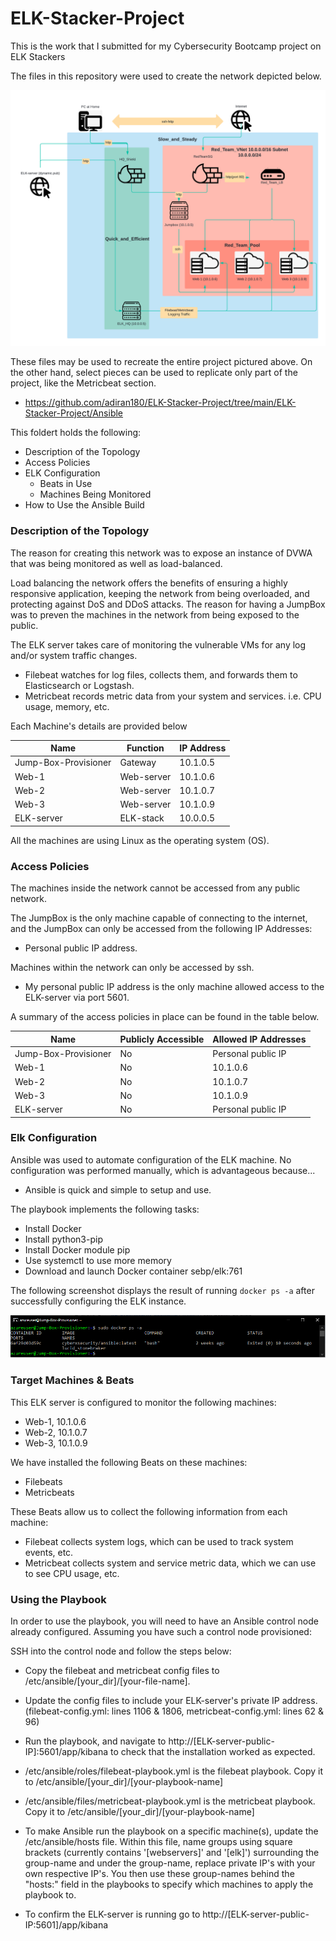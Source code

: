 # ELK-Stacker-Project
This is the work that I submitted for my Cybersecurity Bootcamp project on ELK Stackers

The files in this repository were used to create the network depicted below.

![github-small](https://github.com/adiran180/ELK-Stacker-Project/blob/95d080d4a362518e912e43d691110ae64e0bf2ec/ELK-Stacker-Project/My%20Final%20ELK%20Diagram.png)

These files may be used to recreate the entire project pictured above. On the other hand, select pieces can be used to replicate only part of the project, like the Metricbeat section.

 - https://github.com/adiran180/ELK-Stacker-Project/tree/main/ELK-Stacker-Project/Ansible

This foldert holds the following:
- Description of the Topology
- Access Policies
- ELK Configuration
  - Beats in Use
  - Machines Being Monitored
- How to Use the Ansible Build


### Description of the Topology

The reason for creating this network was to expose an instance of DVWA that was being monitored as well as load-balanced.

Load balancing the network offers the benefits of ensuring a highly responsive application, keeping the network from being overloaded, and protecting against DoS and DDoS attacks.
The reason for having a JumpBox was to preven the machines in the network from being exposed to the public.

The ELK server takes care of monitoring the vulnerable VMs for any log and/or system traffic changes.
- Filebeat watches for log files, collects them, and forwards them to Elasticsearch or Logstash.
- Metricbeat records metric data from your system and services. i.e. CPU usage, memory, etc.

Each Machine's details are provided below


| Name               | Function | IP Address |
|--------------------|----------|------------|
|Jump-Box-Provisioner| Gateway  | 10.1.0.5   |
|        Web-1       |Web-server| 10.1.0.6   |
|        Web-2       |Web-server| 10.1.0.7   |
|        Web-3       |Web-server| 10.1.0.9   |
|      ELK-server    |ELK-stack | 10.0.0.5   |

All the machines are using Linux as the operating system (OS).

### Access Policies

The machines inside the network cannot be accessed from any public network.

The JumpBox is the only machine capable of connecting to the internet, and the JumpBox can only be accessed from the following IP Addresses:
- Personal public IP address.

Machines within the network can only be accessed by ssh.
- My personal public IP address is the only machine allowed access to the ELK-server via port 5601.

A summary of the access policies in place can be found in the table below.

| Name               | Publicly Accessible | Allowed IP Addresses |
|--------------------|---------------------|----------------------|
|Jump-Box-Provisioner|         No          |  Personal public IP  |
|        Web-1       |         No          |       10.1.0.6       |
|        Web-2       |         No          |       10.1.0.7       |
|        Web-3       |         No          |       10.1.0.9       |
|      ELK-server    |         No          |  Personal public IP  |

### Elk Configuration

Ansible was used to automate configuration of the ELK machine. No configuration was performed manually, which is advantageous because...
- Ansible is quick and simple to setup and use.

The playbook implements the following tasks:
- Install Docker
- Install python3-pip
- Install Docker module pip
- Use systemctl to use more memory
- Download and launch Docker container sebp/elk:761

The following screenshot displays the result of running `docker ps -a` after successfully configuring the ELK instance.

![github-small](https://github.com/adiran180/ELK-Stacker-Project/blob/main/ELK-Stacker-Project/Images/Capture.PNG)

### Target Machines & Beats
This ELK server is configured to monitor the following machines:
- Web-1, 10.1.0.6
- Web-2, 10.1.0.7
- Web-3, 10.1.0.9

We have installed the following Beats on these machines:
- Filebeats
- Metricbeats

These Beats allow us to collect the following information from each machine:
- Filebeat collects system logs, which can be used to track system events, etc.
- Metricbeat collects system and service metric data, which we can use to see CPU usage, etc.

### Using the Playbook
In order to use the playbook, you will need to have an Ansible control node already configured. Assuming you have such a control node provisioned: 

SSH into the control node and follow the steps below:
- Copy the filebeat and metricbeat config files to /etc/ansible/[your_dir]/[your-file-name].
- Update the config files to include your ELK-server's private IP address. (filebeat-config.yml: lines 1106 & 1806, metricbeat-config.yml: lines 62 & 96)
- Run the playbook, and navigate to http://[ELK-server-public-IP]:5601/app/kibana to check that the installation worked as expected.


- /etc/ansible/roles/filebeat-playbook.yml is the filebeat playbook. Copy it to /etc/ansible/[your_dir]/[your-playbook-name]
- /etc/ansible/files/metricbeat-playbook.yml is the metricbeat playbook. Copy it to /etc/ansible/[your_dir]/[your-playbook-name]
- To make Ansible run the playbook on a specific machine(s), update the /etc/ansible/hosts file. Within this file, name groups using square brackets (currently contains '[webservers]' and '[elk]') surrounding the group-name and under the group-name, replace private IP's with your own respective IP's. You then use these group-names behind the "hosts:" field in the playbooks to specify which machines to apply the playbook to.
- To confirm the ELK-server is running go to http://[ELK-server-public-IP:5601]/app/kibana
